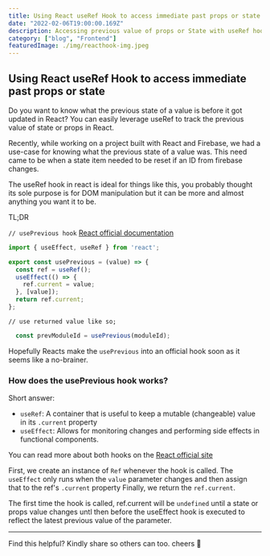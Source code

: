 ```yaml
---
title: Using React useRef Hook to access immediate past props or state.
date: "2022-02-06T19:00:00.169Z"
description: Accessing previous value of props or State with useRef hook in React.
category: ["blog", "Frontend"]
featuredImage: ./img/reacthook-img.jpeg
---
```


## Using React useRef Hook to access immediate past props or state

Do you want to know what the previous state of a value is before it got updated in React?
You can easily leverage useRef to track the previous value of state or props in React.

Recently, while working on a project built with React and Firebase, we had a use-case for knowing what the previous state of a value was. This need came to be when a state item needed to be reset if an ID from firebase changes.

The useRef hook in react is ideal for things like this, you probably thought its sole purpose is for DOM manipulation but it can be more and almost anything you want it to be.

TL;DR

`// usePrevious hook` [React official documentation](https://reactjs.org/docs/hooks-faq.html#how-to-get-the-previous-props-or-state)

```js
import { useEffect, useRef } from 'react';

export const usePrevious = (value) => {
  const ref = useRef();
  useEffect(() => {
    ref.current = value;
  }, [value]);
  return ref.current;
};
```

`// use returned value like so;`

```js
  const prevModuleId = usePrevious(moduleId);
```

Hopefully Reacts make the `usePrevious` into an official hook soon as it seems like a no-brainer.

### How does the usePrevious hook works?

Short answer:

- `useRef`: A container that is useful to keep a mutable (changeable) value in its `.current` property
- `useEffect`: Allows for monitoring changes and performing side effects in functional components.

You can read more about both hooks on the [React official site](https://reactjs.com)

First, we create an instance of `Ref` whenever the hook is called.
The `useEffect` only runs when the `value` parameter changes and then assign that to the ref's `.current` property
Finally, we return the `ref.current`.

The first time the hook is called, ref.current will be `undefined` until a state or props value changes untl then before the useEffect hook is executed to reflect the latest previous value of the parameter.

---------------

Find this helpful? Kindly share so others can too.
cheers 🥂
